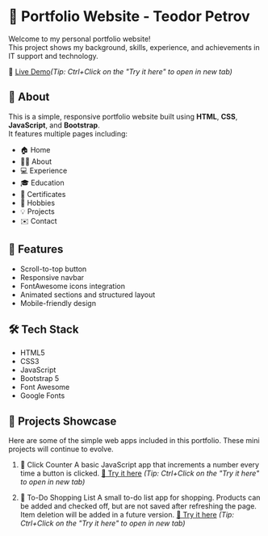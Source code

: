 # 💼 Portfolio Website - Teodor Petrov

Welcome to my personal portfolio website!  
This project shows my background, skills, experience, and achievements in IT support and technology.

🔗 [Live Demo](https://tedkatapetrov1.github.io/Portfolio2/)_(Tip: Ctrl+Click on the "Try it here" to open in new tab)_

## 📌 About

This is a simple, responsive portfolio website built using **HTML**, **CSS**, **JavaScript**, and **Bootstrap**.  
It features multiple pages including:

- 🏠 Home  
- 👨‍💼 About  
- 💻 Experience  
- 🎓 Education  
- 📄 Certificates  
- 🎯 Hobbies  
- 💡 Projects  
- ✉️ Contact

## 🚀 Features

- Scroll-to-top button
- Responsive navbar
- FontAwesome icons integration
- Animated sections and structured layout
- Mobile-friendly design

## 🛠️ Tech Stack

- HTML5
- CSS3
- JavaScript
- Bootstrap 5
- Font Awesome
- Google Fonts

## 🧪 Projects Showcase

Here are some of the simple web apps included in this portfolio. These mini projects will continue to evolve.

1. 🔢 Click Counter
A basic JavaScript app that increments a number every time a button is clicked.
<a href="https://tedkatapetrov1.github.io/Portfolio2/Projects/Project1-ClickCounter/index.html" target="_blank">🔗 Try it here</a> _(Tip: Ctrl+Click on the "Try it here" to open in new tab)_

2. 📝 To-Do Shopping List
A small to-do list app for shopping. Products can be added and checked off, but are not saved after refreshing the page. Item deletion will be added in a future version.
<a href="https://tedkatapetrov1.github.io/Portfolio2/Projects/Project2-ToDoList/index.html" target="_blank">🔗 Try it here</a> _(Tip: Ctrl+Click on the "Try it here" to open in new tab)_
